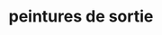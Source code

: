---
layout: posts
img: "/assets/pret_97.jpg"
title: peintures de sortie
categories: accueil
excerpt: La Bresse, le chemin du Tremplin
year: 2020
---